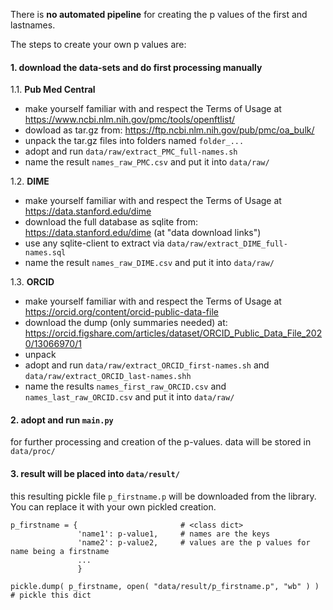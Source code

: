 There is **no automated pipeline** for creating the p values of the first and lastnames.

The steps to create your own p values are:

#### 1.  download the data-sets and do first processing manually

1.1.  **Pub Med Central** 
  -  make yourself familiar with and respect the Terms of Usage at https://www.ncbi.nlm.nih.gov/pmc/tools/openftlist/
  -  dowload as tar.gz from: https://ftp.ncbi.nlm.nih.gov/pub/pmc/oa_bulk/
  -  unpack the tar.gz files into folders named `folder_...`
  -  adopt and run `data/raw/extract_PMC_full-names.sh` 
  -  name the result `names_raw_PMC.csv` and put it into `data/raw/`

1.2.  **DIME**
  -  make yourself familiar with and respect the Terms of Usage at https://data.stanford.edu/dime
  -  download the full database as sqlite from: https://data.stanford.edu/dime  (at "data download links")
  -  use any sqlite-client to extract via `data/raw/extract_DIME_full-names.sql`
  -  name the result `names_raw_DIME.csv`  and put it into `data/raw/`

1.3.  **ORCID**
  -  make yourself familiar with and respect the Terms of Usage at https://orcid.org/content/orcid-public-data-file
  -  download the dump (only summaries needed) at: https://orcid.figshare.com/articles/dataset/ORCID_Public_Data_File_2020/13066970/1
  -  unpack 
  -  adopt and run `data/raw/extract_ORCID_first-names.sh` and `data/raw/extract_ORCID_last-names.shh`
  -  name the results `names_first_raw_ORCID.csv` and `names_last_raw_ORCID.csv` and put it into `data/raw/`

#### 2. adopt and run `main.py` 
for further processing and creation of the p-values. data will be stored in `data/proc/` 

#### 3. result will be placed into `data/result/`
this resulting pickle file `p_firstname.p` will be downloaded from the library. You can replace it with your own pickled creation.

```
p_firstname = {                       # <class dict>
               'name1': p-value1,     # names are the keys
               'name2': p-value2,     # values are the p values for name being a firstname
               ...
               }
               
pickle.dump( p_firstname, open( "data/result/p_firstname.p", "wb" ) )     # pickle this dict
              
```






